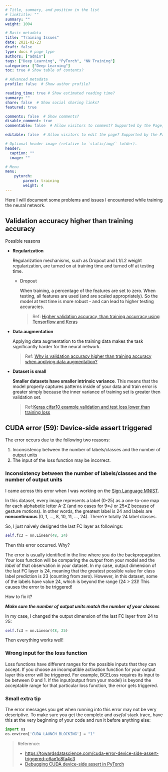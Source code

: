 ```yaml
---
# Title, summary, and position in the list
# linktitle: ""
summary: ""
weight: 1004

# Basic metadata
title: "Training Issues"
date: 2021-02-23
draft: false
type: docs # page type
authors: ["admin"]
tags: ["Deep Learning", "PyTorch", "NN Training"]
categories: ["Deep Learning"]
toc: true # Show table of contents?

# Advanced metadata
profile: false  # Show author profile?

reading_time: true # Show estimated reading time?
summary: ""
share: false  # Show social sharing links?
featured: true

comments: false  # Show comments?
disable_comment: true
commentable: false  # Allow visitors to comment? Supported by the Page, Post, and Docs content types.

editable: false  # Allow visitors to edit the page? Supported by the Page, Post, and Docs content types.

# Optional header image (relative to `static/img/` folder).
header:
  caption: ""
  image: ""

# Menu
menu: 
    pytorch:
        parent: training
        weight: 4
---
```


Here I will document some problems and issues I encountered while training the neural network.

## Validation accuracy higher than training accuracy

Possible reasons 

- **Regularization**

  Regularization mechanisms, such as Dropout and L1/L2 weight regularization, are turned on at training time and turned off at testing time. 

  - Dropout

    When training, a percentage of the features are set to zero. When testing, all features are used (and are scaled appropriately). So the model at test time is more robust - and can lead to higher testing accuracies.

    > Ref: [Higher validation accuracy, than training accurracy using Tensorflow and Keras](https://stackoverflow.com/questions/43979449/higher-validation-accuracy-than-training-accurracy-using-tensorflow-and-keras)

- **Data augmentation**

  Applying data augmentation to the training data makes the task significantly harder for the neural network. 

  > Ref: [Why is validation accuracy higher than training accuracy when applying data augmentation?](https://stackoverflow.com/questions/48845354/why-is-validation-accuracy-higher-than-training-accuracy-when-applying-data-augm)
  
- **Dataset is small**

  **Smaller datasets have smaller intrinsic variance**. This means that the model properly captures patterns inside of your data and train error is greater simply because the inner variance of training set is greater then validation set.

  > Ref:[Keras cifar10 example validation and test loss lower than training loss](https://stackoverflow.com/questions/42878683/keras-cifar10-example-validation-and-test-loss-lower-than-training-loss)

## CUDA error (59): Device-side assert triggered

The error occurs due to the following two reasons:

1. Inconsistency between the number of labels/classes and the number of output units
2. The input of the loss function may be incorrect.

### Inconsistency between the number of labels/classes and the number of output units

I came across this error when I was working on the [Sign Language MNIST](https://www.kaggle.com/datamunge/sign-language-mnist). 

In this dataset, every image represents a label (0-25) as a one-to-one map for each alphabetic letter A-Z (and no cases for 9=J or 25=Z because of gesture motions). In other words, the greatest label is 24 and labels are **noncontinuous** (0, 1, ..., 8, 10, 11, ..., 24). There're totally 24 label classes.

So, I just naively designed the last FC layer as followings:

```python
self.fc3 = nn.Linear(48, 24)
```

Then this error occurred. Why?

The error is usually identified in the line where you do the backpropagation. Your loss function will be comparing the *output* from your model and the *label* of that observation in your dataset. In my case, output dimension of the last FC layer is 24, meaning that the greatest possible value for class label prediction is 23 (counting from zero). However, in this dataset, some of the labels have value 24, which is beyond the range (24 > 23)! This causes the error to be triggered! 

How to fix it?

***Make sure the number of output units match the number of your classes***

In my case, I changed the output dimension of the last FC layer from 24 to 25: 

```python
self.fc3 = nn.Linear(48, 25)
```

Then everything works well!

### Wrong input for the loss function

Loss functions have different ranges for the possible inputs that they can accept. If you choose an incompatible activation function for your output layer this error will be triggered. For example, BCELoss requires its input to be between 0 and 1. If the input(output from your model) is beyond the acceptable range for that particular loss function, the error gets triggered.

### Small extra tip

The error messages you get when running into this error may not be very descriptive. To make sure you get the complete and *useful* stack trace, have this at the very beginning of your code and run it before anything else:

```python
import os
os.environ['CUDA_LAUNCH_BLOCKING'] = "1"
```

> Reference: 
>
> - https://towardsdatascience.com/cuda-error-device-side-assert-triggered-c6ae1c8fa4c3
> - [Debugging CUDA device-side assert in PyTorch](https://lernapparat.de/debug-device-assert/)

